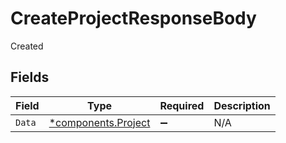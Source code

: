 # CreateProjectResponseBody

Created


## Fields

| Field                                                     | Type                                                      | Required                                                  | Description                                               |
| --------------------------------------------------------- | --------------------------------------------------------- | --------------------------------------------------------- | --------------------------------------------------------- |
| `Data`                                                    | [*components.Project](../../models/components/project.md) | :heavy_minus_sign:                                        | N/A                                                       |